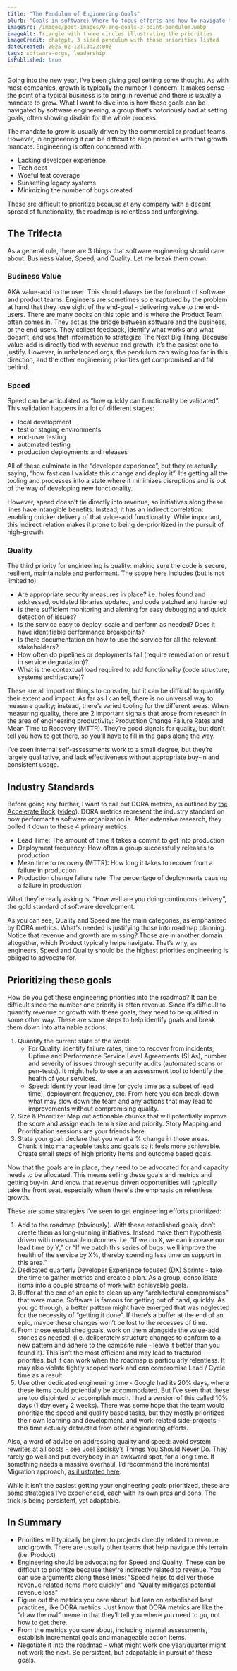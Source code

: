 ```yaml
---
title: "The Pendulum of Engineering Goals"
blurb: "Goals in software: Where to focus efforts and how to navigate them into the roadmap"
imageSrc: /images/post-images/9-eng-goals-3-point-pendulum.webp
imageAlt: Triangle with three circles illustrating the priorities
imageCredit: chatgpt, 3 sided pendulum with those priorities listed
dateCreated: 2025-02-12T13:22:00Z
tags: software-orgs, leadership
isPublished: true
---
```


Going into the new year, I’ve been giving goal setting some thought. As with most companies, growth is typically the number 1 concern. It makes sense - the point of a typical business is to bring in revenue and there is usually a mandate to grow. What I want to dive into is how these goals can be navigated by software engineering, a group that’s notoriously bad at setting goals, often showing disdain for the whole process.

The mandate to grow is usually driven by the commercial or product teams. However, in engineering it can be difficult to align priorities with that growth mandate. Engineering is often concerned with: 

- Lacking developer experience
- Tech debt
- Woeful test coverage
- Sunsetting legacy systems
- Minimizing the number of bugs created

These are difficult to prioritize because at any company with a decent spread of functionality, the roadmap is relentless and unforgiving.

## The Trifecta

As a general rule, there are 3 things that software engineering should care about: Business Value, Speed, and Quality. Let me break them down:

### Business Value

AKA value-add to the user. This should always be the forefront of software and product teams. Engineers are sometimes so enraptured by the problem at hand that they lose sight of the end-goal - delivering value to the end-users. There are many books on this topic and is where the Product Team often comes in. They act as the bridge between software and the business, or the end-users. They collect feedback, identify what works and what doesn’t, and use that information to strategize The Next Big Thing. Because value-add is directly tied with revenue and growth, it’s the easiest one to justify. However, in unbalanced orgs, the pendulum can swing too far in this direction, and the other engineering priorities get compromised and fall behind.

### Speed

Speed can be articulated as “how quickly can functionality be validated”. This validation happens in a lot of different stages: 

- local development
- test or staging environments
- end-user testing
- automated testing
- production deployments and releases

All of these culminate in the “developer experience”, but they're actually saying, “how fast can I validate this change and deploy it”. It’s getting all the tooling and processes into a state where it minimizes disruptions and is out of the way of developing new functionality.

However, speed doesn’t tie directly into revenue, so initiatives along these lines have intangible benefits. Instead, it has an indirect correlation: enabling quicker delivery of that value-add functionality. While important, this indirect relation makes it prone to being de-prioritized in the pursuit of high-growth.

### Quality

The third priority for engineering is quality: making sure the code is secure, resilient, maintainable and performant. The scope here includes (but is not limited to):

- Are appropriate security measures in place? i.e. holes found and addressed, outdated libraries updated, and code patched and hardened
- Is there sufficient monitoring and alerting for easy debugging and quick detection of issues?
- Is the service easy to deploy, scale and perform as needed? Does it have identifiable performance breakpoints?
- Is there documentation on how to use the service for all the relevant stakeholders?
- How often do pipelines or deployments fail (require remediation or result in service degradation)?
- What is the contextual load required to add functionality (code structure; systems architecture)?

These are all important things to consider, but it can be difficult to quantify their extent and impact. As far as I can tell, there is no universal way to measure quality; instead, there’s varied tooling for the different areas. When measuring quality, there are 2 important signals that arose from research in the area of engineering productivity: Production Change Failure Rates and Mean Time to Recovery (MTTR). They’re good signals for quality, but don’t tell you how to get there, so you’ll have to fill in the gaps along the way. 

I’ve seen internal self-assessments work to a small degree, but they’re largely qualitative, and lack effectiveness without appropriate buy-in and consistent usage.

## Industry Standards

Before going any further, I want to call out DORA metrics, as outlined by [the Accelerate Book](https://itrevolution.com/product/accelerate/) ([video](https://youtu.be/5_rrQND3lpQ)). DORA metrics represent the industry standard on how performant a software organization is. After extensive research, they boiled it down to these 4 primary metrics:

- Lead Time: The amount of time it takes a commit to get into production
- Deployment frequency: How often a group successfully releases to production
- Mean time to recovery (MTTR): How long it takes to recover from a failure in production
- Production change failure rate: The percentage of deployments causing a failure in production

What they’re really asking is, “How well are you doing continuous delivery”, the gold standard of software development. 

As you can see, Quality and Speed are the main categories, as emphasized by DORA metrics. What's needed is justifying those into roadmap planning. Notice that revenue and growth are missing? Those are in another domain altogether, which Product typically helps navigate. That’s why, as engineers, Speed and Quality should be the highest priorities engineering is obliged to advocate for.

## Prioritizing these goals

How do you get these engineering priorities into the roadmap? It can be difficult since the number one priority is often revenue.  Since it’s difficult to quantify revenue or growth with these goals, they need to be qualified in some other way. These are some steps to help identify goals and break them down into attainable actions.

1. Quantify the current state of the world: 
    - For Quality: identify failure rates, time to recover from incidents, Uptime and Performance Service Level Agreements (SLAs), number and severity of issues through security audits (automated scans or pen-tests). It might help to use a an assessment tool to identify the health of your services. 
    - Speed: identify your lead time (or cycle time as a subset of lead time), deployment frequency, etc. From here you can break down what may slow down the team and any actions that may lead to improvements without compromising quality.
2. Size & Prioritize: Map out actionable chunks that will potentially improve the score and assign each item a size and priority. Story Mapping and Prioritization sessions are your friends here.
3. State your goal: declare that you want a % change in those areas. Chunk it into manageable tasks and goals so it feels more achievable. Create small steps of high priority items and outcome based goals.

Now that the goals are in place, they need to be advocated for and capacity needs to be allocated. This means selling these goals and metrics and getting buy-in. And know that revenue driven opportunities will typically take the front seat, especially when there's the emphasis on relentless growth. 

These are some strategies I’ve seen to get engineering efforts prioritized:

1. Add to the roadmap (obviously). With these established goals, don’t create them as long-running initiatives. Instead make them hypothesis driven with measurable outcomes. i.e. “If we do X, we can increase our lead time by Y,” or “If we patch this series of bugs, we’ll improve the health of the service by X%, thereby spending less time on support in this area.”
2. Dedicated quarterly Developer Experience focused (DX) Sprints - take the time to gather metrics and create a plan. As a group, consolidate items into a couple streams of work with achievable goals.
3. Buffer at the end of an epic to clean up any “architectural compromises” that were made. Software is famous for getting out of hand, quickly. As you go through, a better pattern might have emerged that was neglected for the necessity of “getting it done”. If there’s a buffer at the end of an epic, maybe these changes won’t be lost to the recesses of time.
4. From those established goals, work on them alongside the value-add stories as needed. (i.e. deliberately structure changes to conform to a new pattern and adhere to the campsite rule - leave it better than you found it). This isn’t the most efficient and may lead to fractured priorities, but it can work when the roadmap is particularly relentless. It may also violate tightly scoped work and can compromise Lead / Cycle time as a result.
5. Use other dedicated engineering time - Google had its 20% days, where these items could potentially be accommodated. But I’ve seen that these are too disjointed to accomplish much. I had a version of this called 10% days (1 day every 2 weeks). There was some hope that the team would prioritize the speed and quality based tasks, but they mostly prioritized their own learning and development, and work-related side-projects - this time actually detracted from other engineering efforts.

Also, a word of advice on addressing quality and speed: avoid system rewrites at all costs - see Joel Spolsky’s [Things You Should Never Do](https://www.joelonsoftware.com/2000/04/06/things-you-should-never-do-part-i/). They rarely go well and put everybody in an awkward spot, for a long time. If something needs a massive overhaul, I’d recommend the Incremental Migration approach, [as illustrated here](https://youtu.be/9Q7GANXn02k?si=7-lkwjsTZRteAmm7&t=1756).

While it isn’t the easiest getting your engineering goals prioritized, these are some strategies I’ve experienced, each with its own pros and cons. The trick is being persistent, yet adaptable. 

## In Summary

- Priorities will typically be given to projects directly related to revenue and growth. There are usually other teams that help navigate this terrain (i.e. Product)
- Engineering should be advocating for Speed and Quality. These can be difficult to prioritize because they're indirectly related to revenue. You can use arguments along these lines: "Speed helps to deliver those revenue related items more quickly" and "Quality mitigates potential revenue loss"
- Figure out the metrics you care about, but lean on established best practices, like DORA metrics. Just know that DORA metrics are like the “draw the owl” meme in that they’ll tell you where you need to go, not how to get there.
- From the metrics you care about, including internal assessments, establish incremental goals and manageable action items.
- Negotiate it into the roadmap - what might work one year/quarter might not work the next. Be persistent, but adapatable in pursuit of these goals.
